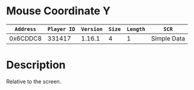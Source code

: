 # Mouse Coordinate Y

| `Address` | `Player ID` | `Version` | `Size` | `Length` | `SCR` |
| ---------- | ----------- | --------- | ------ | -------- | ---- |
| 0x6CDDC8 | 331417 | 1.16.1 | 4 | 1 | Simple Data |

# Description

Relative to the screen.